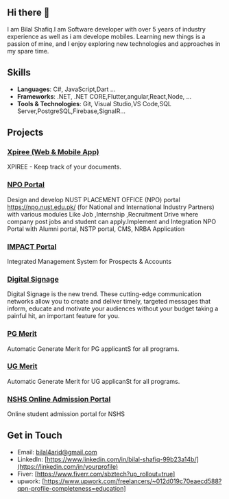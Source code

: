 ## Hi there 👋


I am Bilal Shafiq.I am Software developer with over 5 years of industry experience as well as i am develope mobiles. Learning new things is a passion of mine, and I enjoy exploring new technologies and approaches in my spare time.

## Skills
- **Languages**: C#, JavaScript,Dart ...
- **Frameworks**: .NET, .NET CORE,Flutter,angular,React,Node, ...
- **Tools & Technologies**: Git, Visual Studio,VS Code,SQL Server,PostgreSQL,Firebase,SignalR...

## Projects

### [Xpiree (Web & Mobile App)](https://app.xpiree.com/)
XPIREE - Keep track of your documents.

### [ NPO Portal](https://npo.nust.edu.pk/#/home)
Design and develop NUST PLACEMENT OFFICE (NPO) portal https://npo.nust.edu.pk/ (for National and International Industry Partners) with various modules Like Job ,Internship ,Recruitment Drive where company post jobs and student can apply.Implement and Integration NPO Portal with Alumni portal, NSTP portal, CMS, NRBA Application

### [ IMPACT Portal](https://impact.nust.edu.pk/#/login)
Integrated Management System for Prospects & Accounts

### [Digital Signage](https://dsadmin.nust.edu.pk/)
Digital Signage is the new trend. These cutting-edge communication networks allow you to create and deliver timely, targeted messages that inform, educate and motivate your audiences without your budget taking a painful hit, an important feature for you.

### [PG Merit](http://beta.pgmerit.nust.edu.pk/login)
Automatic Generate Merit for PG applicantS for all programs.

### [UG Merit](http://ugmerit.nust.edu.pk/login)
Automatic Generate Merit for UG applicanSt for all programs.

### [NSHS Online Admission Portal](https://nshsadmission.nust.edu.pk/)
Online student admission portal for NSHS

## Get in Touch
- Email: [bilal4arid@gmail.com](mailto:your-email@example.com)
- LinkedIn: [https://www.linkedin.com/in/bilal-shafiq-99b23a14b/](https://linkedin.com/in/yourprofile)
- Fiver: [https://www.fiverr.com/sbztech?up_rollout=true]
- upwork: [https://www.upwork.com/freelancers/~012d019c70eaecd588?qpn-profile-completeness=education]
